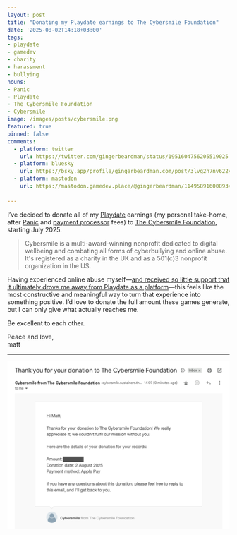 ```yaml
---
layout: post
title: "Donating my Playdate earnings to The Cybersmile Foundation"
date: '2025-08-02T14:18+03:00'
tags:
- playdate
- gamedev
- charity
- harassment
- bullying
nouns:
- Panic
- Playdate
- The Cybersmile Foundation
- Cybersmile
image: /images/posts/cybersmile.png
featured: true
pinned: false
comments:
  - platform: twitter
    url: https://twitter.com/gingerbeardman/status/1951604756205519025
  - platform: bluesky
    url: https://bsky.app/profile/gingerbeardman.com/post/3lvg2h7nv622y
  - platform: mastodon
    url: https://mastodon.gamedev.place/@gingerbeardman/114958916008934933

---
```


I’ve decided to donate all of my [Playdate](https://play.date) earnings (my personal take-home, after [Panic](https://panic.com) and [payment processor](https://stripe.com) fees) to [The Cybersmile Foundation](https://www.cybersmile.org), starting July 2025.

> Cybersmile is a multi-award-winning nonprofit dedicated to digital wellbeing and combating all forms of cyberbullying and online abuse. It's registered as a charity in the UK and as a 501(c)3 nonprofit organization in the US.

Having experienced online abuse myself—[and received so little support that it ultimately drove me away from Playdate as a platform](/2025/04/15/when-playdate-stopped-being-fun/)—this feels like the most constructive and meaningful way to turn that experience into something positive. I’d love to donate the full amount these games generate, but I can only give what actually reaches me.

Be excellent to each other.

Peace and love,  
matt

----

![IMG](/images/posts/cybersmile.png "Receipt for donation to The Cybersmile Foundation")
